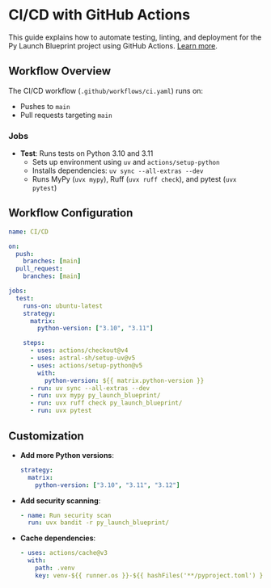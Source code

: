 # **CI/CD with GitHub Actions**

This guide explains how to automate testing, linting, and deployment for the Py Launch Blueprint project using GitHub Actions. [Learn more](../tools/github_actions.md).

## **Workflow Overview**

The CI/CD workflow (`.github/workflows/ci.yaml`) runs on:
- Pushes to `main`
- Pull requests targeting `main`

### **Jobs**
- **Test**: Runs tests on Python 3.10 and 3.11
  - Sets up environment using `uv` and `actions/setup-python`
  - Installs dependencies: `uv sync --all-extras --dev`
  - Runs MyPy (`uvx mypy`), Ruff (`uvx ruff check`), and pytest (`uvx pytest`)

## **Workflow Configuration**

```yaml
name: CI/CD

on:
  push:
    branches: [main]
  pull_request:
    branches: [main]

jobs:
  test:
    runs-on: ubuntu-latest
    strategy:
      matrix:
        python-version: ["3.10", "3.11"]

    steps:
      - uses: actions/checkout@v4
      - uses: astral-sh/setup-uv@v5
      - uses: actions/setup-python@v5
        with:
          python-version: ${{ matrix.python-version }}
      - run: uv sync --all-extras --dev
      - run: uvx mypy py_launch_blueprint/
      - run: uvx ruff check py_launch_blueprint/
      - run: uvx pytest
```

## **Customization**

- **Add more Python versions**:
  ```yaml
  strategy:
    matrix:
      python-version: ["3.10", "3.11", "3.12"]
  ```
- **Add security scanning**:
  ```yaml
  - name: Run security scan
    run: uvx bandit -r py_launch_blueprint/
  ```
- **Cache dependencies**:
  ```yaml
  - uses: actions/cache@v3
    with:
      path: .venv
      key: venv-${{ runner.os }}-${{ hashFiles('**/pyproject.toml') }}
  ```
